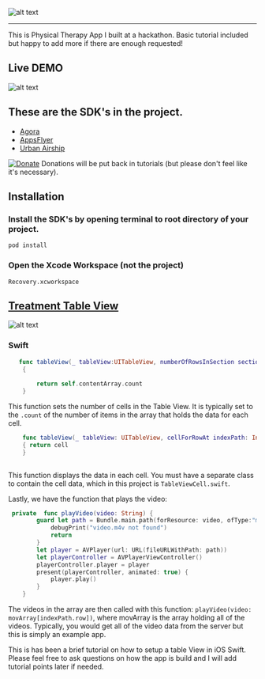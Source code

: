 ![alt text](https://www.evernote.com/shard/s689/sh/159e6315-3d65-4374-a309-bebe7787f0d2/ae66a31a436f945e/res/96657d6a-7b87-4ad0-bf2a-c863e85d35ed/skitch.png?resizeSmall&width=832)

------

This is Physical Therapy App I built at a hackathon.  Basic tutorial included but happy to add more if there are enough requested!

## Live DEMO

![alt text](https://media.giphy.com/media/xULW8JAhnstlDue5Uc/giphy.gif)


## These are the SDK's in the project.

 - [Agora](https://github.com/agoraIO)
 - [AppsFlyer](https://github.com/AppsFlyerSDK/)
 - [Urban Airship](https://github.com/urbanairship)

[![Donate](https://img.shields.io/badge/Donate-PayPal-green.svg)](https://www.paypal.me/https://www.paypal.me/bfmarks)
Donations will be put back in tutorials (but please don't feel like it's necessary).

## Installation

### Install the SDK's by opening terminal to root directory of your project.

    pod install

### Open the Xcode Workspace (not the project)

    Recovery.xcworkspace



## [Treatment Table View](https://github.com/BFMarks/Recovery/blob/master/RecoveryAI/TableViewController.swift)


![alt text](https://www.evernote.com/shard/s689/sh/9ab12a82-2210-4c7a-992f-4f71499a0596/644a60765f62f2e9/res/779b2d62-74e7-4f31-9aa3-d10c51290e01/skitch.png?resizeSmall&width=832)

### Swift

```swift
   func tableView(_ tableView:UITableView, numberOfRowsInSection section:Int) -> Int
    {
        
        return self.contentArray.count
    }
```
This function sets the number of cells in the Table View.   It is typically set to the ```.count``` of the number of items in the array that holds the data for each cell.


```swift
    func tableView(_ tableView: UITableView, cellForRowAt indexPath: IndexPath) -> UITableViewCell
    { return cell
    }
    
```
This function displays the data in each cell.  You must have a separate class to contain the cell data, which in this project is ```TableViewCell.swift```.

Lastly, we have the function that plays the video:

```swift
 private  func playVideo(video: String) {
        guard let path = Bundle.main.path(forResource: video, ofType:"m4v") else {
            debugPrint("video.m4v not found")
            return
        }
        let player = AVPlayer(url: URL(fileURLWithPath: path))
        let playerController = AVPlayerViewController()
        playerController.player = player
        present(playerController, animated: true) {
            player.play()
        }
    }
```
The videos in the array are then called with this function: ```playVideo(video: movArray[indexPath.row])```, where movArray is the array holding all of the videos.  Typically, you would get all of the video data from the server but this is simply an example app.

This is has been a brief tutorial on how to setup a table View in iOS Swift.  Please feel free to ask questions on how the app is build and I will add tutorial points later if needed.


